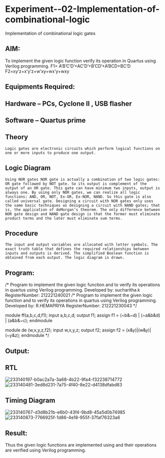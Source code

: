 # Experiment--02-Implementation-of-combinational-logic
Implementation of combinational logic gates
 
## AIM:
To implement the given logic function verify its operation in Quartus using Verilog programming.
 F1= A’B’C’D’+AC’D’+B’CD’+A’BCD+BC’D
F2=xy’z+x’y’z+w’xy+wx’y+wxy
 
 
 
## Equipments Required:
## Hardware – PCs, Cyclone II , USB flasher
## Software – Quartus prime


## Theory
 ~~~
 Logic gates are electronic circuits which perform logical functions on one or more inputs to produce one output.
 ~~~

## Logic Diagram
~~~
Using NOR gates NOR gate is actually a combination of two logic gates: OR gate followed by NOT gate. So its output is complement of the output of an OR gate. This gate can have minimum two inputs, output is always one. By using only NOR gates, we can realize all logic functions: AND, OR, NOT, Ex-OR, Ex-NOR, NAND. So this gate is also called universal gate. Designing a circuit with NOR gates only uses the same basic techniques as designing a circuit with NAND gates; that is, the application of deMorgan’s theorem. The only difference between NOR gate design and NAND gate design is that the former must eliminate product terms and the later must eliminate sum terms.
~~~
## Procedure
~~~
The input and output variables are allocated with letter symbols. The exact truth table that defines the required relationships between inputs and outputs is derived. The simplified Boolean function is obtained from each output. The logic diagram is drawn.
~~~
## Program:
/*
Program to implement the given logic function and to verify its operations in quartus using Verilog programming.
Developed by: sucharitha.k
RegisterNumber:  212221240021
/*
Program to implement the given logic function and to verify its operations in quartus using Verilog programming.
Developed by: R.HEMAPRIYA
RegisterNumber: 212221230043 
*/

module ff(a,b,c,d,f1);
input a,b,c,d;
output f1;
assign f1 = (~b&~d) | (~a&b&d) | (a&b&~c);
endmodule

module de (w,x,y,z,f2);
input w,x,y,z;
output f2;
assign f2 = (x&y)|(w&y)|(~y&z);
endmodule
*/


## Output:
## RTL
![233140197-b0ac2a7a-3a68-4b22-9fa4-f32238714772](https://user-images.githubusercontent.com/94166007/233160596-ecae9cb4-aae7-41b2-9988-6d358e59eab7.png)
![233140481-3ed8d231-7a75-4f40-8e22-d4138dfabd83](https://user-images.githubusercontent.com/94166007/233160651-23c4c12f-4b35-42ea-93d8-1c0a2867c83a.png)

## Timing Diagram
![233140767-d3d8b21b-e6b0-43f4-9bd8-45a5d0b74985](https://user-images.githubusercontent.com/94166007/233160700-16534e07-a08d-440f-8c46-640629e69edc.png)
![233140873-7766925f-1d86-4e18-955f-37faf76323a6](https://user-images.githubusercontent.com/94166007/233160724-f9f6dd40-0667-430e-a2fe-12fb9725a610.png)

## Result:
Thus the given logic functions are implemented using  and their operations are verified using Verilog programming.
